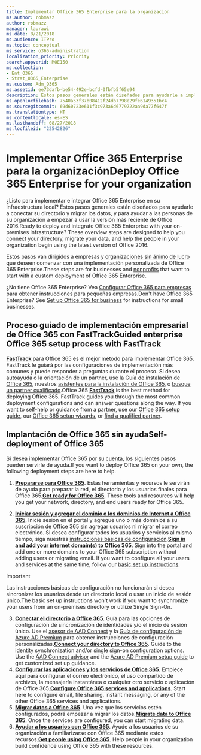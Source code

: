 ```yaml
---
title: Implementar Office 365 Enterprise para la organización
ms.author: robmazz
author: robmazz
manager: laurawi
ms.date: 8/21/2018
ms.audience: ITPro
ms.topic: conceptual
ms.service: o365-administration
localization_priority: Priority
search.appverid: MOE150
ms.collection:
- Ent_O365
- Strat_O365_Enterprise
ms.custom: Adm_O365
ms.assetid: ee73dafb-be54-492e-bcfd-0fbfb5f65e94
description: Estos pasos generales están diseñados para ayudarle a implementar Office 365, conectar su Active Directory y migrar los datos, y para ayudar a las personas de su organización a empezar a usar la versión más reciente de Office 2016.
ms.openlocfilehash: 7540a53f37b08412f24db7798e29fe6149351bc4
ms.sourcegitcommit: 69d60723e611f3c973a6d6779722aa9da77f647f
ms.translationtype: HT
ms.contentlocale: es-ES
ms.lasthandoff: 08/27/2018
ms.locfileid: "22542826"
---
```

# <a name="deploy-office-365-enterprise-for-your-organization"></a><span data-ttu-id="bc779-103">Implementar Office 365 Enterprise para la organización</span><span class="sxs-lookup"><span data-stu-id="bc779-103">Deploy Office 365 Enterprise for your organization</span></span>
<span data-ttu-id="bc779-p101">¿Listo para implementar e integrar Office 365 Enterprise en su infraestructura local? Estos pasos generales están diseñados para ayudarle a conectar su directorio y migrar los datos, y para ayudar a las personas de su organización a empezar a usar la versión más reciente de Office 2016.</span><span class="sxs-lookup"><span data-stu-id="bc779-p101">Ready to deploy and integrate Office 365 Enterprise with your on-premises infrastructure? These overview steps are designed to help you connect your directory, migrate your data, and help the people in your organization begin using the latest version of Office 2016.</span></span>
  
<span data-ttu-id="bc779-106">Estos pasos van dirigidos a empresas y [organizaciones sin ánimo de lucro](https://go.microsoft.com/fwlink/?LinkId=627221) que deseen comenzar con una implementación personalizada de Office 365 Enterprise.</span><span class="sxs-lookup"><span data-stu-id="bc779-106">These steps are for businesses and [nonprofits](https://go.microsoft.com/fwlink/?LinkId=627221) that want to start with a custom deployment of Office 365 Enterprise.</span></span> 
  
<span data-ttu-id="bc779-p102">¿No tiene Office 365 Enterprise? Vea [Configurar Office 365 para empresas](https://support.office.com/article/6a3a29a0-e616-4713-99d1-15eda62d04fa) para obtener instrucciones para pequeñas empresas.</span><span class="sxs-lookup"><span data-stu-id="bc779-p102">Don't have Office 365 Enterprise? See [Set up Office 365 for business](https://support.office.com/article/6a3a29a0-e616-4713-99d1-15eda62d04fa) for instructions for small businesses.</span></span> 
  
## <a name="guided-enterprise-office-365-setup-process-with-fasttrack"></a><span data-ttu-id="bc779-109">Proceso guiado de implementación empresarial de Office 365 con FastTrack</span><span class="sxs-lookup"><span data-stu-id="bc779-109">Guided enterprise Office 365 setup process with FastTrack</span></span>
<span data-ttu-id="bc779-p103">**[FastTrack](https://docs.microsoft.com/fasttrack)** para Office 365 es el mejor método para implementar Office 365. FastTrack le guiará por las configuraciones de implementación más comunes y puede responder a preguntas durante el proceso. Si desea autoayuda o la orientación de un partner, use la [Guía de instalación de Office 365](https://support.office.com/article/Set-up-Office-365-for-business-6a3a29a0-e616-4713-99d1-15eda62d04fa), nuestros [asistentes para la instalación de Office 365](https://aka.ms/o365fasttrack), o [busque un partner cualificado](https://partnercenter.microsoft.com/es-ES/pcv/search).</span><span class="sxs-lookup"><span data-stu-id="bc779-p103">Office 365 **[FastTrack](https://docs.microsoft.com/fasttrack)** is the best method for deploying Office 365. FastTrack guides you through the most common deployment configurations and can answer questions along the way. If you want to self-help or guidance from a partner, use our [Office 365 setup guide](https://support.office.com/article/Set-up-Office-365-for-business-6a3a29a0-e616-4713-99d1-15eda62d04fa), our [Office 365 setup wizards](https://aka.ms/o365fasttrack), or [find a qualified partner](https://partnercenter.microsoft.com/es-ES/pcv/search).</span></span>

## <a name="self-deployment-of-office-365"></a><span data-ttu-id="bc779-113">Implantación de Office 365 sin ayuda</span><span class="sxs-lookup"><span data-stu-id="bc779-113">Self-deployment of Office 365</span></span>
<span data-ttu-id="bc779-114">Si desea implementar Office 365 por su cuenta, los siguientes pasos pueden servirle de ayuda.</span><span class="sxs-lookup"><span data-stu-id="bc779-114">If you want to deploy Office 365 on your own, the following deployment steps are here to help.</span></span>

1. <span data-ttu-id="bc779-p104">**[Prepararse para Office 365](get-your-organization-ready-for-office-365.md)**. Estas herramientas y recursos le servirán de ayuda para preparar la red, el directorio y los usuarios finales para Office 365.</span><span class="sxs-lookup"><span data-stu-id="bc779-p104">**[Get ready for Office 365](get-your-organization-ready-for-office-365.md)**. These tools and resources will help you get your network, directory, and end users ready for Office 365.</span></span>

2. <span data-ttu-id="bc779-p105">**[Iniciar sesión y agregar el dominio o los dominios de Internet a Office 365](https://portal.office.com/Domains/AddDomainWizard.aspx?Scenario=AdvancedSetup)**. Inicie sesión en el portal y agregue uno o más dominios a su suscripción de Office 365 sin agregar usuarios ni migrar el correo electrónico. Si desea configurar todos los usuarios y servicios al mismo tiempo, siga nuestras [instrucciones básicas de configuración](https://support.office.com/article/Set-up-Office-365-for-business-6a3a29a0-e616-4713-99d1-15eda62d04fa).</span><span class="sxs-lookup"><span data-stu-id="bc779-p105">**[Sign in and add your internet domain(s) to Office 365](https://portal.office.com/Domains/AddDomainWizard.aspx?Scenario=AdvancedSetup)**. Sign into the portal and add one or more domains to your Office 365 subscription without adding users or migrating email. If you want to configure all your users and services at the same time, follow our [basic set up instructions](https://support.office.com/article/Set-up-Office-365-for-business-6a3a29a0-e616-4713-99d1-15eda62d04fa).</span></span>

>[!IMPORTANT] 
><span data-ttu-id="bc779-120">Las instrucciones básicas de configuración no funcionarán si desea sincronizar los usuarios desde un directorio local o usar un inicio de sesión único.</span><span class="sxs-lookup"><span data-stu-id="bc779-120">The basic set up instructions won't work if you want to synchronize your users from an on-premises directory or utilize Single Sign-On.</span></span>

3. <span data-ttu-id="bc779-p106">**[Conectar el directorio a Office 365](https://support.office.com/article/Understanding-Office-365-Identity-and-Azure-Active-Directory-06a189e7-5ec6-4af2-94bf-a22ea225a7a9)**. Guía para las opciones de configuración de sincronización de identidades y/o el inicio de sesión único. Use el [asesor de AAD Connect](https://aka.ms/aadconnectpwsync) y la [Guía de configuración de Azure AD Premium](https://aka.ms/aadpguidance) para obtener instrucciones de configuración personalizadas.</span><span class="sxs-lookup"><span data-stu-id="bc779-p106">**[Connect your directory to Office 365](https://support.office.com/article/Understanding-Office-365-Identity-and-Azure-Active-Directory-06a189e7-5ec6-4af2-94bf-a22ea225a7a9)**. Guide to the identity synchronization and/or single sign-on configuration options. Use the [AAD Connect advisor](https://aka.ms/aadconnectpwsync) and the [Azure AD Premium setup guide](https://aka.ms/aadpguidance) to get customized set up guidance.</span></span>
4. <span data-ttu-id="bc779-p107">**[Configurar las aplicaciones y los servicios de Office 365](configure-services-and-applications.md)**. Empiece aquí para configurar el correo electrónico, el uso compartido de archivos, la mensajería instantánea o cualquier otro servicio o aplicación de Office 365.</span><span class="sxs-lookup"><span data-stu-id="bc779-p107">**[Configure Office 365 services and applications](configure-services-and-applications.md)**. Start here to configure email, file sharing, instant messaging, or any of the other Office 365 services and applications.</span></span>
5. <span data-ttu-id="bc779-p108">**[Migrar datos a Office 365](migrate-data-to-office-365.md)**. Una vez que los servicios estén configurados, podrá empezar a migrar los datos.</span><span class="sxs-lookup"><span data-stu-id="bc779-p108">**[Migrate data to Office 365](migrate-data-to-office-365.md)**. Once the services are configured, you can start migrating data.</span></span>
6. <span data-ttu-id="bc779-p109">**[Ayudar a los usuarios con Office 365](https://support.office.com/article/Get-started-with-Office-365-for-business-d6466f0d-5d13-464a-adcb-00906ae87029)**. Ayude a los usuarios de su organización a familiarizarse con Office 365 mediante estos recursos.</span><span class="sxs-lookup"><span data-stu-id="bc779-p109">**[Get people using Office 365](https://support.office.com/article/Get-started-with-Office-365-for-business-d6466f0d-5d13-464a-adcb-00906ae87029)**. Help people in your organization build confidence using Office 365 with these resources.</span></span>